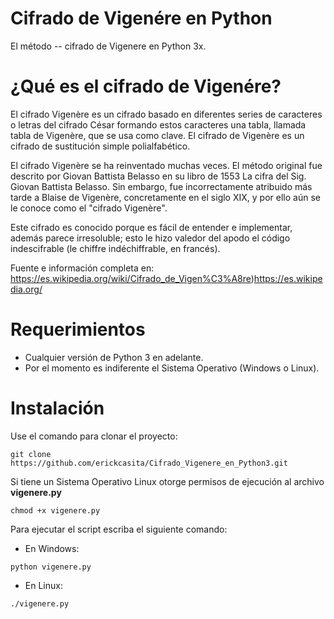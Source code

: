 Cifrado de Vigenére en Python
==============================
El método -- cifrado de Vigenere en Python 3x.

¿Qué es el cifrado de Vigenére?
==============================

El cifrado Vigenère es un cifrado basado en diferentes series de caracteres o letras del cifrado César formando estos caracteres una tabla, llamada tabla de Vigenère, que se usa como clave. El cifrado de Vigenère es un cifrado de sustitución simple polialfabético.

El cifrado Vigenère se ha reinventado muchas veces. El método original fue descrito por Giovan Battista Belasso en su libro de 1553 La cifra del Sig. Giovan Battista Belasso. Sin embargo, fue incorrectamente atribuido más tarde a Blaise de Vigenère, concretamente en el siglo XIX, y por ello aún se le conoce como el "cifrado Vigenère".

Este cifrado es conocido porque es fácil de entender e implementar, además parece irresoluble; esto le hizo valedor del apodo el código indescifrable (le chiffre indéchiffrable, en francés). 

Fuente e información completa en: https://es.wikipedia.org/wiki/Cifrado_de_Vigen%C3%A8re)https://es.wikipedia.org/

Requerimientos
==============
- Cualquier versión de Python 3 en adelante.
- Por el momento es indiferente el Sistema Operativo (Windows o Linux).

Instalación
===========
Use el comando para clonar el proyecto:
```
git clone https://github.com/erickcasita/Cifrado_Vigenere_en_Python3.git
```
Si tiene un Sistema Operativo Linux otorge permisos de ejecución al archivo **vigenere.py**
```
chmod +x vigenere.py
```
Para ejecutar el script escriba el siguiente comando:
- En Windows:
```
python vigenere.py
```
- En Linux:
```
./vigenere.py
```
